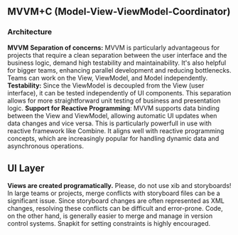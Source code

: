
## MVVM+C (Model-View-ViewModel-Coordinator)

### Architecture
**MVVM** 
 **Separation of concerns:** MVVM is particularly advantageous for projects that require a clean separation between the user interface and the business logic, demand high testability and maintainability. It's also helpful for bigger teams, enhancing parallel development and reducing bottlenecks. Teams can work on the View, ViewModel, and Model independently.
 **Testability:** Since the ViewModel is decoupled from the View (user interface), it can be tested independently of UI components. This separation allows for more straightforward unit testing of business and presentation logic.
 **Support for Reactive Programming**: MVVM supports data binding between the View and ViewModel, allowing automatic UI updates when data changes and vice versa. This is particularly powerfull in use with reactive framework like Combine. It aligns well with reactive programming concepts, which are increasingly popular for handling dynamic data and asynchronous operations.

## UI Layer
**Views are created programatically.**
Please, do not use xib and storyboards! In large teams or projects, merge conflicts with storyboard files can be a significant issue. Since storyboard changes are often represented as XML changes, resolving these conflicts can be difficult and error-prone. Code, on the other hand, is generally easier to merge and manage in version control systems. Snapkit for setting constraints is highly encouraged. 

